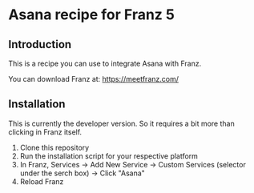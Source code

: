 # Asana recipe for Franz 5

## Introduction

This is a recipe you can use to integrate Asana with Franz.

You can download Franz at: https://meetfranz.com/  

## Installation

This is currently the developer version. So it requires a bit more than clicking in Franz itself.

1. Clone this repository
2. Run the installation script for your respective platform
3. In Franz, Services -> Add New Service -> Custom Services (selector under the serch box) -> Click "Asana"
4. Reload Franz
